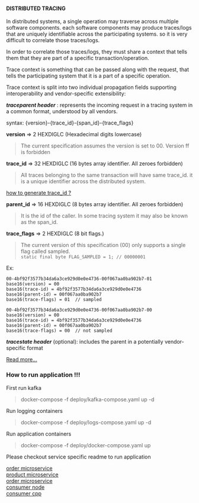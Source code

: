 #### DISTRIBUTED TRACING

In distributed systems, a single operation may traverse across multiple software components. each software components may produce traces/logs that are uniquely identifiable across the participating systems. so it is very difficult to correlate those traces/logs.

In order to correlate those traces/logs, they must share a context that tells them that they are part of a specific transaction/operation.

Trace context is something that can be passed along with the request, that tells the participating system that it is a part of a specific operation.

Trace context is split into two individual propagation fields supporting interoperability and vendor-specific extensibility:

**_traceparent header_** : represents the incoming request in a tracing system in a common format, understood by all vendors.

syntax: {version}-{trace_id}-{span_id}-{trace_flags}

**version** => 2 HEXDIGLC (Hexadecimal digits lowercase)

> The current specification assumes the version is set to 00. Version ff is forbidden

**trace_id** => 32 HEXDIGLC (16 bytes array identifier. All zeroes forbidden)

> All traces belonging to the same transaction will have same trace_id. it is a unique identifier across the distributed system.

[how to generate trace_id ?](https://www.w3.org/TR/trace-context-1/#considerations-for-trace-id-field-generation)

**parent_id** => 16 HEXDIGLC (8 bytes array identifier. All zeroes forbidden)

> It is the id of the caller. In some tracing system it may also be known as the span_id.

**trace_flags** => 2 HEXDIGLC (8 bit flags.)

> The current version of this specification (00) only supports a single flag called sampled.\
> `static final byte FLAG_SAMPLED = 1; // 00000001`

Ex:

```
00-4bf92f3577b34da6a3ce929d0e0e4736-00f067aa0ba902b7-01
base16(version) = 00
base16(trace-id) = 4bf92f3577b34da6a3ce929d0e0e4736
base16(parent-id) = 00f067aa0ba902b7
base16(trace-flags) = 01  // sampled
```

```
00-4bf92f3577b34da6a3ce929d0e0e4736-00f067aa0ba902b7-00
base16(version) = 00
base16(trace-id) = 4bf92f3577b34da6a3ce929d0e0e4736
base16(parent-id) = 00f067aa0ba902b7
base16(trace-flags) = 00  // not sampled
```

**_tracestate header_** (optional): includes the parent in a potentially vendor-specific format

<a href="https://www.w3.org/TR/trace-context-1/" target="_blank">Read more...</a>

### How to run application !!!

First run kafka

> docker-compose -f deploy/kafka-compose.yaml up -d

Run logging containers

> docker-compose -f deploy/logs-compose.yaml up -d

Run application containers

> docker-compose -f deploy/docker-compose.yaml up

Please checkout service specific readme to run application

[order microservice](./orders/README.md)\
[product microservice](./products/README.md)\
[order microservice](./orders/README.md)\
[consumer node](./consumer-node/README.md)\
[consumer cpp](./consumers/README.md)

